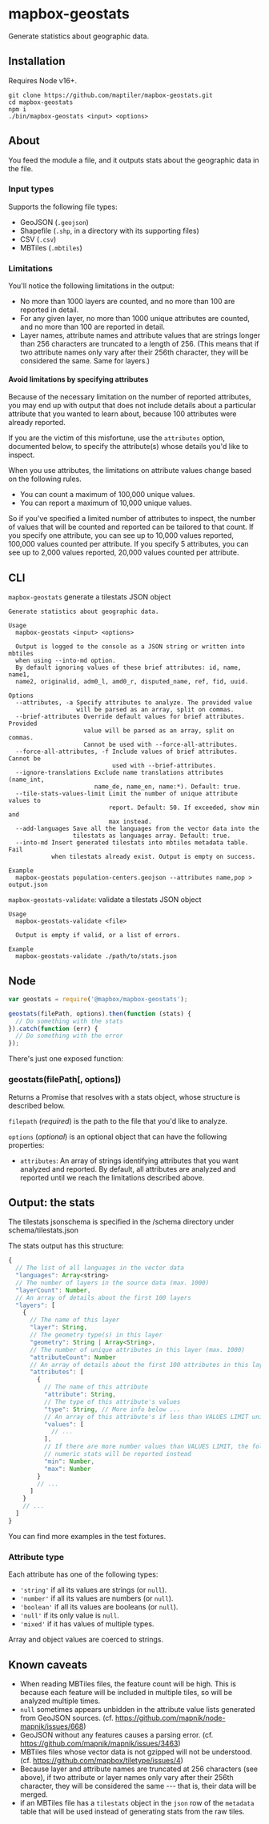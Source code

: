 # mapbox-geostats

Generate statistics about geographic data.

## Installation

Requires Node v16+.

```
git clone https://github.com/maptiler/mapbox-geostats.git
cd mapbox-geostats
npm i
./bin/mapbox-geostats <input> <options>
```

## About

You feed the module a file, and it outputs stats about the geographic data in the file.

### Input types

Supports the following file types:

- GeoJSON (`.geojson`)
- Shapefile (`.shp`, in a directory with its supporting files)
- CSV (`.csv`)
- MBTiles (`.mbtiles`)

### Limitations

You'll notice the following limitations in the output:

- No more than 1000 layers are counted, and no more than 100 are reported in detail.
- For any given layer, no more than 1000 unique attributes are counted, and no more than 100 are reported in detail.
- Layer names, attribute names and attribute values that are strings longer than 256 characters are truncated to a length of 256. (This means that if two attribute names only vary after their 256th character, they will be considered the same. Same for layers.)

#### Avoid limitations by specifying attributes

Because of the necessary limitation on the number of reported attributes, you may end up with output that does not include details about a particular attribute that you wanted to learn about, because 100 attributes were already reported.

If you are the victim of this misfortune, use the `attributes` option, documented below, to specify the attribute(s) whose details you'd like to inspect.

When you use attributes, the limitations on attribute values change based on the following rules.

- You can count a maximum of 100,000 unique values.
- You can report a maximum of 10,000 unique values.

So if you've specified a limited number of attributes to inspect, the number of values that will be counted and reported can be tailored to that count. If you specify one attribute, you can see up to 10,000 values reported, 100,000 values counted per attribute. If you specify 5 attributes, you can see up to 2,000 values reported, 20,000 values counted per attribute.

## CLI

`mapbox-geostats` generate a tilestats JSON object
```
Generate statistics about geographic data.

Usage
  mapbox-geostats <input> <options>

  Output is logged to the console as a JSON string or written into mbtiles
  when using --into-md option.
  By default ignoring values of these brief attributes: id, name, name1,
  name2, originalid, adm0_l, amd0_r, disputed_name, ref, fid, uuid.

Options
  --attributes, -a Specify attributes to analyze. The provided value
                   will be parsed as an array, split on commas.
  --brief-attributes Override default values for brief attributes. Provided
                     value will be parsed as an array, split on commas.
                     Cannot be used with --force-all-attributes.
  --force-all-attributes, -f Include values of brief attributes. Cannot be
                             used with --brief-attributes.
  --ignore-translations Exclude name translations attributes (name_int,
                        name_de, name_en, name:*). Default: true.
  --tile-stats-values-limit Limit the number of unique attribute values to
                            report. Default: 50. If exceeded, show min and
                            max instead.
  --add-languages Save all the languages from the vector data into the
                  tilestats as languages array. Default: true.
  --into-md Insert generated tilestats into mbtiles metadata table. Fail
            when tilestats already exist. Output is empty on success.

Example
  mapbox-geostats population-centers.geojson --attributes name,pop > output.json
```

`mapbox-geostats-validate`: validate a tilestats JSON object
```
Usage
  mapbox-geostats-validate <file>

  Output is empty if valid, or a list of errors.

Example
  mapbox-geostats-validate ./path/to/stats.json
```

## Node

```js
var geostats = require('@mapbox/mapbox-geostats');

geostats(filePath, options).then(function (stats) {
  // Do something with the stats
}).catch(function (err) {
  // Do something with the error
});
```

There's just one exposed function:

### geostats(filePath[, options])

Returns a Promise that resolves with a stats object, whose structure is described below.

`filepath` (*required*) is the path to the file that you'd like to analyze.

`options` (*optional*) is an optional object that can have the following properties:

- `attributes`: An array of strings identifying attributes that you want analyzed and reported. By default, all attributes are analyzed and reported until we reach the limitations described above.

## Output: the stats

The tilestats jsonschema is specified in the /schema directory under schema/tilestats.json

The stats output has this structure:

```js
{
  // The list of all languages in the vector data
  "languages": Array<string>
  // The number of layers in the source data (max. 1000)
  "layerCount": Number,
  // An array of details about the first 100 layers
  "layers": [
    {
      // The name of this layer
      "layer": String,
      // The geometry type(s) in this layer
      "geometry": String | Array<String>,
      // The number of unique attributes in this layer (max. 1000)
      "attributeCount": Number
      // An array of details about the first 100 attributes in this layer
      "attributes": [
        {
          // The name of this attribute
          "attribute": String,
          // The type of this attribute's values
          "type": String, // More info below ...
          // An array of this attribute's if less than VALUES LIMIT unique values
          "values": [
            // ...
          ],
          // If there are more number values than VALUES LIMIT, the following
          // numeric stats will be reported instead
          "min": Number,
          "max": Number
        }
        // ...
      ]
    }
    // ...
  ]
}
```

You can find more examples in the test fixtures.

### Attribute type

Each attribute has one of the following types:

- `'string'` if all its values are strings (or `null`).
- `'number'` if all its values are numbers (or `null`).
- `'boolean'` if all its values are booleans (or `null`).
- `'null'` if its only value is `null`.
- `'mixed'` if it has values of multiple types.

Array and object values are coerced to strings.

## Known caveats

- When reading MBTiles files, the feature count will be high. This is because each feature will be included in multiple tiles, so will be analyzed multiple times.
- `null` sometimes appears unbidden in the attribute value lists generated from GeoJSON sources. (cf. https://github.com/mapnik/node-mapnik/issues/668)
- GeoJSON without any features causes a parsing error. (cf. https://github.com/mapnik/mapnik/issues/3463)
- MBTiles files whose vector data is not gzipped will not be understood. (cf. https://github.com/mapbox/tiletype/issues/4)
- Because layer and attribute names are truncated at 256 characters (see above), if two attribute or layer names only vary after their 256th character, they will be considered the same --- that is, their data will be merged.
- if an MBTiles file has a `tilestats` object in the `json` row of the `metadata` table that will be used instead of generating stats from the raw tiles.
